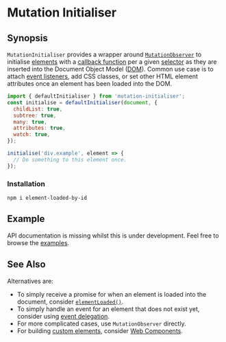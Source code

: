 # Mutation Initialiser

## Synopsis

`MutationInitialiser` provides a wrapper around
[`MutationObserver`](https://developer.mozilla.org/en-US/docs/Web/API/MutationObserver/MutationObserver)
to initialise
[elements](https://developer.mozilla.org/en-US/docs/Web/API/HTMLElement) with a
[callback
function](https://developer.mozilla.org/en-US/docs/Glossary/Callback_function)
per a given
[selector](https://developer.mozilla.org/en-US/docs/Learn/CSS/Building_blocks/Selectors)
as they are inserted into the Document Object Model
([DOM](https://developer.mozilla.org/en-US/docs/Web/API/Document_Object_Model)).
Common use case is to attach [event
listeners](https://developer.mozilla.org/en-US/docs/Web/API/EventTarget/addEventListener),
add CSS classes, or set other HTML element attributes once an element has been
loaded into the DOM.

```javascript
import { defaultInitialiser } from 'mutation-initialiser';
const initialise = defaultInitialiser(document, {
  childList: true,
  subtree: true,
  many: true,
  attributes: true,
  watch: true,
});

initialise('div.example', element => {
  // Do something to this element once.
});
```

### Installation

```console
npm i element-loaded-by-id
```

## Example

API documentation is missing whilst this is under development.
Feel free to browse the [examples](https://bezborodow.github.io/mutation-initialiser/examples/).

## See Also

Alternatives are:

  * To simply receive a promise for when an element is loaded into the document,
    consider [`elementLoaded()`](https://www.npmjs.com/package/element-loaded).
  * To simply handle an event for an element that does not exist yet, consider using
    [event delegation](https://developer.mozilla.org/en-US/docs/Learn/JavaScript/Building_blocks/Events).
  * For more complicated cases, use `MutationObserver` directly.
  * For building [custom elements](https://developer.mozilla.org/en-US/docs/Web/API/Web_components/Using_custom_elements),
    consider [Web Components](https://developer.mozilla.org/en-US/docs/Web/API/Web_components).

